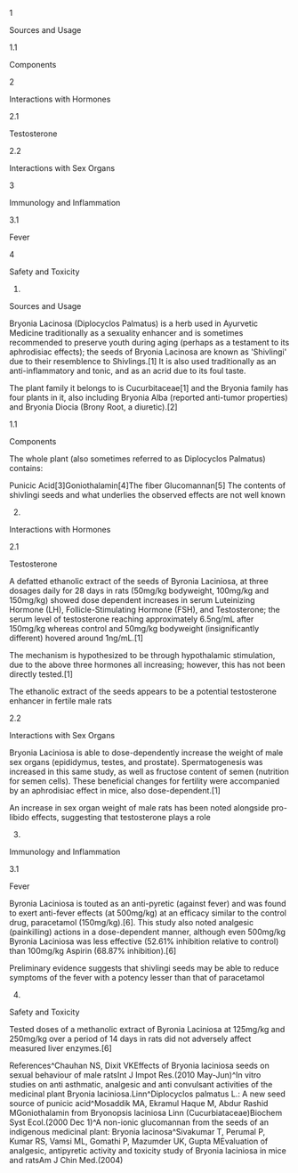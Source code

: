 1

Sources and Usage

1.1

Components

2

Interactions with Hormones

2.1

Testosterone

2.2

Interactions with Sex Organs

3

Immunology and Inflammation

3.1

Fever

4

Safety and Toxicity

1.

Sources and Usage

Bryonia Lacinosa (Diplocyclos Palmatus) is a herb used in Ayurvetic Medicine traditionally as a sexuality enhancer and is sometimes recommended to preserve youth during aging (perhaps as a testament to its aphrodisiac effects); the seeds of Bryonia Lacinosa are known as 'Shivlingi' due to their resemblence to Shivlings.\[1] It is also used traditionally as an anti\-inflammatory and tonic, and as an acrid due to its foul taste.

The plant family it belongs to is Cucurbitaceae\[1] and the Bryonia family has four plants in it, also including Bryonia Alba (reported anti\-tumor properties) and Bryonia Diocia (Brony Root, a diuretic).\[2]

1.1

Components

The whole plant (also sometimes referred to as Diplocyclos Palmatus) contains:

Punicic Acid\[3]Goniothalamin\[4]The fiber Glucomannan\[5]
The contents of shivlingi seeds and what underlies the observed effects are not well known


2.

Interactions with Hormones

2.1

Testosterone

A defatted ethanolic extract of the seeds of Byronia Laciniosa, at three dosages daily for 28 days in rats (50mg/kg bodyweight, 100mg/kg and 150mg/kg) showed dose dependent increases in serum Luteinizing Hormone (LH), Follicle\-Stimulating Hormone (FSH), and Testosterone; the serum level of testosterone reaching approximately 6\.5ng/mL after 150mg/kg whereas control and 50mg/kg bodyweight (insignificantly different) hovered around 1ng/mL.\[1]

The mechanism is hypothesized to be through hypothalamic stimulation, due to the above three hormones all increasing; however, this has not been directly tested.\[1]


The ethanolic extract of the seeds appears to be a potential testosterone enhancer in fertile male rats


2.2

Interactions with Sex Organs

Bryonia Laciniosa is able to dose\-dependently increase the weight of male sex organs (epididymus, testes, and prostate). Spermatogenesis was increased in this same study, as well as fructose content of semen (nutrition for semen cells). These beneficial changes for fertility were accompanied by an aphrodisiac effect in mice, also dose\-dependent.\[1]


An increase in sex organ weight of male rats has been noted alongside pro\-libido effects, suggesting that testosterone plays a role


3.

Immunology and Inflammation

3.1

Fever

Byronia Laciniosa is touted as an anti\-pyretic (against fever) and was found to exert anti\-fever effects (at 500mg/kg) at an efficacy similar to the control drug, paracetamol (150mg/kg).\[6]. This study also noted analgesic (painkilling) actions in a dose\-dependent manner, although even 500mg/kg Byronia Laciniosa was less effective (52\.61% inhibition relative to control) than 100mg/kg Aspirin (68\.87% inhibition).\[6]


Preliminary evidence suggests that shivlingi seeds may be able to reduce symptoms of the fever with a potency lesser than that of paracetamol


4.

Safety and Toxicity

Tested doses of a methanolic extract of Byronia Laciniosa at 125mg/kg and 250mg/kg over a period of 14 days in rats did not adversely affect measured liver enzymes.\[6]

References^Chauhan NS, Dixit VKEffects of Bryonia laciniosa seeds on sexual behaviour of male ratsInt J Impot Res.(2010 May\-Jun)^In vitro studies on anti asthmatic, analgesic and anti convulsant activities of the medicinal plant Bryonia laciniosa.Linn^Diplocyclos palmatus L.: A new seed source of punicic acid^Mosaddik MA, Ekramul Haque M, Abdur Rashid MGoniothalamin from Bryonopsis laciniosa Linn (Cucurbiataceae)Biochem Syst Ecol.(2000 Dec 1)^A non\-ionic glucomannan from the seeds of an indigenous medicinal plant: Bryonia lacinosa^Sivakumar T, Perumal P, Kumar RS, Vamsi ML, Gomathi P, Mazumder UK, Gupta MEvaluation of analgesic, antipyretic activity and toxicity study of Bryonia laciniosa in mice and ratsAm J Chin Med.(2004)